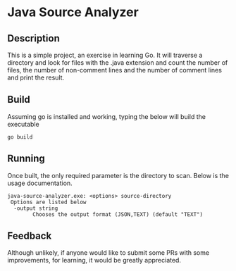# Java Source Analyzer

## Description
This is a simple project, an exercise in learning Go. It will traverse 
a directory and look for files with the .java extension and count
the number of files, the number of non-comment lines and the
number of comment lines and print the result.

## Build
Assuming go is installed and working, typing the below will
build the executable
```shell
go build
```

## Running
Once built, the only required parameter is the directory to scan. Below is the usage
documentation.
```shell
java-source-analyzer.exe: <options> source-directory
 Options are listed below                                     
  -output string                                              
        Chooses the output format (JSON,TEXT) (default "TEXT")

```

## Feedback
Although unlikely, if anyone would like to submit some PRs with some
improvements, for learning, it would be greatly appreciated.